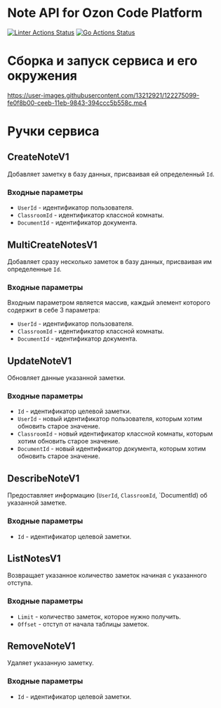 # Note API for Ozon Code Platform

[![Linter Actions Status](https://github.com/ozoncp/ocp-note-api/workflows/golangci-lint/badge.svg)](https://github.com/ozoncp/ocp-note-api/actions)
[![Go Actions Status](https://github.com/ozoncp/ocp-note-api/workflows/Go/badge.svg)](https://github.com/ozoncp/ocp-note-api/actions)

# Сборка и запуск сервиса и его окружения


https://user-images.githubusercontent.com/13212921/122275099-fe0f8b00-ceeb-11eb-9843-394ccc5b558c.mp4

# Ручки сервиса 
## CreateNoteV1
Добавляет заметку в базу данных, присваивая ей определенный `Id`.
### Входные параметры
* `UserId` - идентификатор пользователя.
* `ClassroomId` - идентификатор классной комнаты.
* `DocumentId` - идентификатор документа.  

## MultiCreateNotesV1
Добавляет сразу несколько заметок в базу данных, присваивая им определенные `Id`.
### Входные параметры
Входным параметром является массив, каждый элемент которого содержит в себе 3 параметра:
* `UserId` - идентификатор пользователя.
* `ClassroomId` - идентификатор классной комнаты.
* `DocumentId` - идентификатор документа.  

## UpdateNoteV1
Обновляет данные указанной заметки.
### Входные параметры
* `Id` - идентификатор целевой заметки.
* `UserId` - новый идентификатор пользователя, которым хотим обновить старое значение.
* `ClassroomId` - новый идентификатор классной комнаты, которым хотим обновить старое значение.
* `DocumentId` - новый идентификатор документа, которым хотим обновить старое значение.  

## DescribeNoteV1
Предоставляет информацию (`UserId`, `ClassroomId`, `DocumentId) об указанной заметке.
### Входные параметры
* `Id` - идентификатор целевой заметки.

## ListNotesV1
Возвращает указанное количество заметок начиная с указанного отступа.
### Входные параметры
* `Limit` - количество заметок, которое нужно получить.
* `Offset` - отступ от начала таблицы заметок.  

## RemoveNoteV1
Удаляет указанную заметку.
### Входные параметры
* `Id` - идентификатор целевой заметки.
